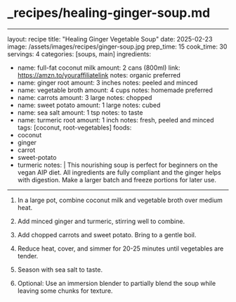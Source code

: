 # _recipes/healing-ginger-soup.md
---
layout: recipe
title: "Healing Ginger Vegetable Soup"
date: 2025-02-23
image: /assets/images/recipes/ginger-soup.jpg
prep_time: 15
cook_time: 30
servings: 4
categories: [soups, main]
ingredients:
  - name: full-fat coconut milk
    amount: 2 cans (800ml)
    link: https://amzn.to/youraffiliatelink
    notes: organic preferred
  - name: ginger root
    amount: 3 inches
    notes: peeled and minced
  - name: vegetable broth
    amount: 4 cups
    notes: homemade preferred
  - name: carrots
    amount: 3 large
    notes: chopped
  - name: sweet potato
    amount: 1 large
    notes: cubed
  - name: sea salt
    amount: 1 tsp
    notes: to taste
  - name: turmeric root
    amount: 1 inch
    notes: fresh, peeled and minced
tags: [coconut, root-vegetables]
foods:
  - coconut
  - ginger
  - carrot
  - sweet-potato
  - turmeric
notes: |
  This nourishing soup is perfect for beginners on the vegan AIP diet. All ingredients are fully compliant and the ginger helps with digestion. Make a larger batch and freeze portions for later use.
---
1. In a large pot, combine coconut milk and vegetable broth over medium heat.

2. Add minced ginger and turmeric, stirring well to combine.

3. Add chopped carrots and sweet potato. Bring to a gentle boil.

4. Reduce heat, cover, and simmer for 20-25 minutes until vegetables are tender.

5. Season with sea salt to taste.

6. Optional: Use an immersion blender to partially blend the soup while leaving some chunks for texture.
